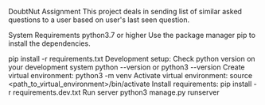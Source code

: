 DoubtNut Assignment
This project deals in sending list of similar asked questions to a user based on user's last seen question.

System Requirements
python3.7 or higher
Use the package manager pip to install the dependencies.

pip install -r requirements.txt
Development setup:
Check python version on your development system python --version or python3 --version
Create virtual environment: python3 -m venv <path>
Activate virtual environment: source <path_to_virtual_environment>/bin/activate
Install requirements: pip install -r requirements.dev.txt
Run server python3 manage.py runserver
